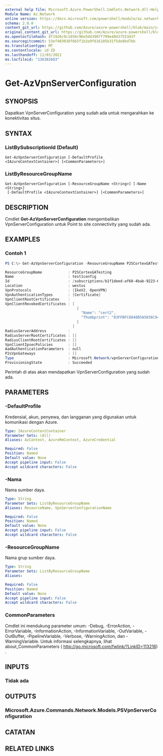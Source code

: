 ```yaml
---
external help file: Microsoft.Azure.PowerShell.Cmdlets.Network.dll-Help.xml
Module Name: Az.Network
online version: https://docs.microsoft.com/powershell/module/az.network/get-azvpnserverconfiguration
schema: 2.0.0
content_git_url: https://github.com/Azure/azure-powershell/blob/main/src/Network/Network/help/Get-AzVpnServerConfiguration.md
original_content_git_url: https://github.com/Azure/azure-powershell/blob/main/src/Network/Network/help/Get-AzVpnServerConfiguration.md
ms.openlocfilehash: 4f1926c9c1850c96e5d43907f799e40437553d3f
ms.sourcegitcommit: 53ef403038f665f1b3a9f616185b31f5de9bd7bb
ms.translationtype: MT
ms.contentlocale: id-ID
ms.lasthandoff: 11/03/2021
ms.locfileid: "136382603"
---
```

# Get-AzVpnServerConfiguration

## SYNOPSIS
Dapatkan VpnServerConfiguration yang sudah ada untuk mengarahkan ke konektivitas situs.

## SYNTAX

### ListBySubscriptionId (Default)
```
Get-AzVpnServerConfiguration [-DefaultProfile <IAzureContextContainer>] [<CommonParameters>]
```

### ListByResourceGroupName
```
Get-AzVpnServerConfiguration [-ResourceGroupName <String>] [-Name <String>]
 [-DefaultProfile <IAzureContextContainer>] [<CommonParameters>]
```

## DESCRIPTION
Cmdlet **Get-AzVpnServerConfiguration** mengembalikan VpnServerConfiguration untuk Point to site connectivity yang sudah ada.

## EXAMPLES

### Contoh 1
```powershell
PS C:\> Get-AzVpnServerConfiguration -ResourceGroupName P2SCortexGATesting -Name test1config

ResourceGroupName            : P2SCortexGATesting
Name                         : test1config
Id                           : /subscriptions/b1f1deed-af60-4bab-9223-65d340462e24/resourceGroups/P2SCortexGATesting/providers/Microsoft.Network/vpnServerConfigurations/test1config
Location                     : westus
VpnProtocols                 : {IkeV2, OpenVPN}
VpnAuthenticationTypes       : {Certificate}
VpnClientRootCertificates    :
VpnClientRevokedCertificates : [
                                 {
                                   "Name": "cert2",
                                   "Thumbprint": "83FFBFC8848B5A5836C94D0112367E16148A286F"
                                 }
                               ]
RadiusServerAddress          :
RadiusServerRootCertificates : []
RadiusClientRootCertificates : []
VpnClientIpsecPolicies       : []
AadAuthenticationParameters  : null
P2sVpnGateways               : []
Type                         : Microsoft.Network/vpnServerConfigurations
ProvisioningState            : Succeeded
```

Perintah di atas akan mendapatkan VpnServerConfiguration yang sudah ada.

## PARAMETERS

### -DefaultProfile
Kredensial, akun, penyewa, dan langganan yang digunakan untuk komunikasi dengan Azure.

```yaml
Type: IAzureContextContainer
Parameter Sets: (All)
Aliases: AzContext, AzureRmContext, AzureCredential

Required: False
Position: Named
Default value: None
Accept pipeline input: False
Accept wildcard characters: False
```

### -Nama
Nama sumber daya.

```yaml
Type: String
Parameter Sets: ListByResourceGroupName
Aliases: ResourceName, VpnServerConfigurationName

Required: False
Position: Named
Default value: None
Accept pipeline input: False
Accept wildcard characters: False
```

### -ResourceGroupName
Nama grup sumber daya.

```yaml
Type: String
Parameter Sets: ListByResourceGroupName
Aliases:

Required: False
Position: Named
Default value: None
Accept pipeline input: False
Accept wildcard characters: False
```

### CommonParameters
Cmdlet ini mendukung parameter umum: -Debug, -ErrorAction, -ErrorVariable, -InformationAction, -InformationVariable, -OutVariable, -OutBuffer, -PipelineVariable, -Verbose, -WarningAction, dan -WarningVariable. Untuk informasi selengkapnya, lihat about_CommonParameters ( http://go.microsoft.com/fwlink/?LinkID=113216) .

## INPUTS

### Tidak ada

## OUTPUTS

### Microsoft.Azure.Commands.Network.Models.PSVpnServerConfiguration

## CATATAN

## RELATED LINKS
